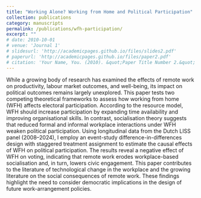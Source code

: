 ```yaml
---
title: "Working Alone? Working from Home and Political Participation"
collection: publications
category: manuscripts
permalink: /publications/wfh-participation/
excerpt: ""
# date: 2010-10-01
# venue: 'Journal 1'
# slidesurl: 'http://academicpages.github.io/files/slides2.pdf'
# paperurl: 'http://academicpages.github.io/files/paper2.pdf'
# citation: 'Your Name, You. (2010). &quot;Paper Title Number 2.&quot; <i>Journal 1</i>. 1(2).'
---
```


While a growing body of research has examined the effects of remote work on productivity, labour market outcomes, and well-being, its impact on political outcomes remains largely unexplored. This paper tests two competing theoretical frameworks to assess how working from home (WFH) affects electoral participation. According to the resource model, WFH should increase participation by expanding time availability and improving organisational skills. In contrast, socialisation theory suggests that reduced formal and informal workplace interactions under WFH weaken political participation. Using longitudinal data from the Dutch LISS panel (2008–2024), I employ an event-study difference-in-differences design with staggered treatment assignment to estimate the causal effects of WFH on political participation. The results reveal a negative effect of WFH on voting, indicating that remote work erodes workplace-based socialisation and, in turn, lowers civic engagement. This paper contributes to the literature of technological change in the workplace and the growing literature on the social consequences of remote work. These findings highlight the need to consider democratic implications in the design of future work-arrangement policies.
